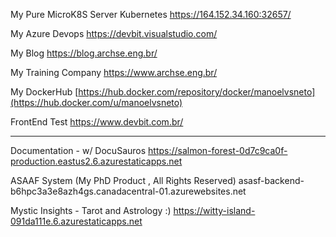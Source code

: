 My Pure MicroK8S Server Kubernetes
https://164.152.34.160:32657/

My Azure Devops
https://devbit.visualstudio.com/

My Blog
https://blog.archse.eng.br/

My Training Company
https://www.archse.eng.br/

My DockerHub 
[https://hub.docker.com/repository/docker/manoelvsneto](https://hub.docker.com/u/manoelvsneto)

FrontEnd Test
https://www.devbit.com.br/

---------------------------------------
Documentation - w/ DocuSauros
https://salmon-forest-0d7c9ca0f-production.eastus2.6.azurestaticapps.net

ASAAF System (My PhD Product , All Rights Reserved)
asasf-backend-b6hpc3a3e8azh4gs.canadacentral-01.azurewebsites.net


Mystic Insights - Tarot and Astrology :)
https://witty-island-091da111e.6.azurestaticapps.net

